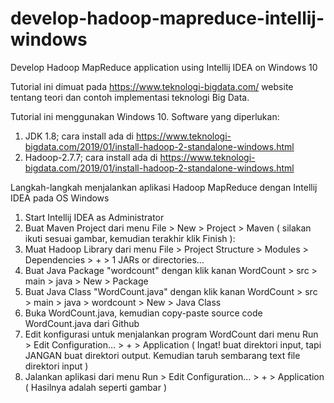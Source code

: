 # develop-hadoop-mapreduce-intellij-windows
Develop Hadoop MapReduce application using Intellij IDEA on Windows 10

Tutorial ini dimuat pada https://www.teknologi-bigdata.com/ website tentang teori dan contoh implementasi teknologi Big Data.

Tutorial ini menggunakan Windows 10.
Software yang diperlukan:
1. JDK 1.8; cara install ada di https://www.teknologi-bigdata.com/2019/01/install-hadoop-2-standalone-windows.html
2. Hadoop-2.7.7; cara install ada di https://www.teknologi-bigdata.com/2019/01/install-hadoop-2-standalone-windows.html

Langkah-langkah menjalankan aplikasi Hadoop MapReduce dengan Intellij IDEA pada OS Windows
1. Start Intellij IDEA as Administrator
2. Buat Maven Project dari menu File > New > Project > Maven ( silakan ikuti sesuai gambar, kemudian terakhir klik Finish ):
3. Muat Hadoop Library dari menu File > Project Structure > Modules > Dependencies > + > 1 JARs or directories…
4. Buat Java Package "wordcount" dengan klik kanan WordCount > src > main > java > New > Package
5. Buat Java Class "WordCount.java" dengan klik kanan WordCount > src > main > java > wordcount > New > Java Class
6. Buka WordCount.java, kemudian copy-paste source code WordCount.java dari Github
7. Edit konfigurasi untuk menjalankan program WordCount dari menu Run > Edit Configuration… > + > Application ( Ingat! buat direktori input, tapi JANGAN buat direktori output. Kemudian taruh sembarang text file direktori input )
8. Jalankan aplikasi dari menu Run > Edit Configuration… > + > Application ( Hasilnya adalah seperti gambar )
